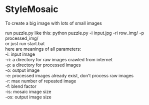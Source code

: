 # StyleMosaic
To create a big image with lots of small images

run puzzle.py like this: python puzzle.py -i input.jpg -ri row_img/ -p processed_img/  
or just run start.bat  
here are meanings of all parameters:  
-i: input image  
-ri: a directory for raw images crawled from internet  
-p: a directory for processed images  
-o: output image  
-e: processed images already exist, don't process raw images  
-r: max number of repeated image  
-f: blend factor  
-is: mosaic image size  
-os: output image size  
